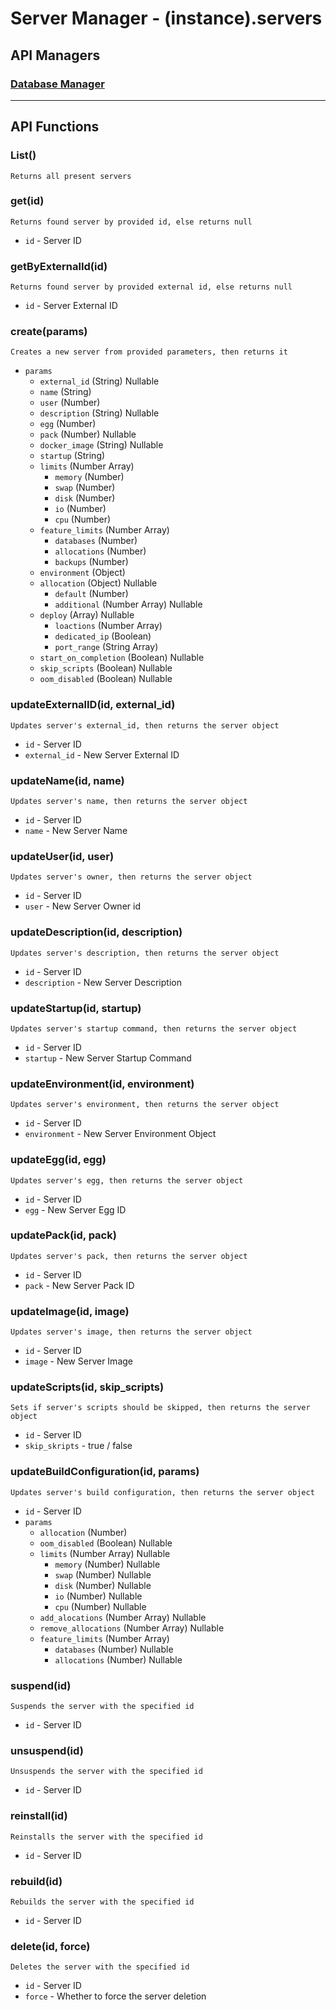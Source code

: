 # Server Manager  - (instance).servers

## API Managers

### [Database Manager](https://github.com/Iru21/pterowrap/wiki/%5BA,-S%5D-Database-Manager)

---

## API Functions

### List()

    Returns all present servers

### get(id)

    Returns found server by provided id, else returns null

- `id` - Server ID

### getByExternalId(id)

    Returns found server by provided external id, else returns null

- `id` - Server External ID

### create(params)

    Creates a new server from provided parameters, then returns it

- `params`
  - `external_id` (String) Nullable
  - `name` (String)
  - `user` (Number)
  - `description` (String) Nullable
  - `egg` (Number)
  - `pack` (Number) Nullable
  - `docker_image` (String) Nullable
  - `startup` (String)
  - `limits` (Number Array)
    - `memory` (Number)
    - `swap` (Number)
    - `disk` (Number)
    - `io` (Number)
    - `cpu` (Number)
  - `feature_limits` (Number Array)
    - `databases` (Number)
    - `allocations` (Number)
    - `backups` (Number)
  - `environment` (Object)
  - `allocation` (Object) Nullable
    - `default` (Number)
    - `additional` (Number Array) Nullable
  - `deploy` (Array) Nullable
    - `loactions` (Number Array)
    - `dedicated_ip` (Boolean)
    - `port_range` (String Array)
  - `start_on_completion` (Boolean) Nullable
  - `skip_scripts` (Boolean) Nullable
  - `oom_disabled` (Boolean) Nullable

### updateExternalID(id, external_id)

    Updates server's external_id, then returns the server object

- `id` - Server ID
- `external_id` - New Server External ID

### updateName(id, name)

    Updates server's name, then returns the server object

- `id` - Server ID
- `name` - New Server Name

### updateUser(id, user)

    Updates server's owner, then returns the server object

- `id` - Server ID
- `user` - New Server Owner id

### updateDescription(id, description)

    Updates server's description, then returns the server object

- `id` - Server ID
- `description` - New Server Description

### updateStartup(id, startup)

    Updates server's startup command, then returns the server object

- `id` - Server ID
- `startup` - New Server Startup Command

### updateEnvironment(id, environment)

    Updates server's environment, then returns the server object

- `id` - Server ID
- `environment` - New Server Environment Object

### updateEgg(id, egg)

    Updates server's egg, then returns the server object

- `id` - Server ID
- `egg` - New Server Egg ID

### updatePack(id, pack)

    Updates server's pack, then returns the server object

- `id` - Server ID
- `pack` - New Server Pack ID

### updateImage(id, image)

    Updates server's image, then returns the server object

- `id` - Server ID
- `image` - New Server Image

### updateScripts(id, skip_scripts)

    Sets if server's scripts should be skipped, then returns the server object

- `id` - Server ID
- `skip_skripts` - true / false

### updateBuildConfiguration(id, params)

    Updates server's build configuration, then returns the server object

- `id` - Server ID
- `params`
  - `allocation` (Number)
  - `oom_disabled` (Boolean) Nullable
  - `limits` (Number Array) Nullable
    - `memory` (Number) Nullable
    - `swap` (Number) Nullable
    - `disk` (Number) Nullable
    - `io` (Number) Nullable
    - `cpu` (Number) Nullable
  - `add_alocations` (Number Array) Nullable
  - `remove_allocations` (Number Array) Nullable
  - `feature_limits` (Number Array)
    - `databases` (Number) Nullable
    - `allocations` (Number) Nullable

### suspend(id)

    Suspends the server with the specified id

- `id` - Server ID

### unsuspend(id)

    Unsuspends the server with the specified id

- `id` - Server ID

### reinstall(id)

    Reinstalls the server with the specified id

- `id` - Server ID

### rebuild(id)

    Rebuilds the server with the specified id

- `id` - Server ID

### delete(id, force)

    Deletes the server with the specified id

- `id` - Server ID
- `force` - Whether to force the server deletion
